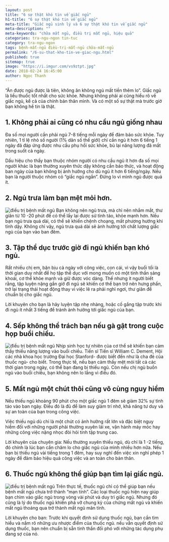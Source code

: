 ```yaml
---
layout: post
title: "6 sự thật khó tin về giấc ngủ"
h1-title: "6 sự thật khó tin về giấc ngủ"
meta-title: "Giấc ngủ sinh lý và 6 sự thật khó tin về giấc ngủ"
meta-description: ""
meta-keywords: "chữa mất ngủ, điều trị mất ngủ, hiệu quả"
categories: tra-ngu-ngon tin-tuc
category: tra-ngu-ngon
tags: bệnh-mất-ngủ điều-trị-mất-ngủ chữa-mất-ngủ
permalink: "/6-su-that-kho-tin-ve-giac-ngu.html"
published: true
sitemap: true
image: "https://i.imgur.com/vs9ztpt.jpg"
date: 2018-02-24 16:45:00
author: Ngọc Thanh
---
```


“Ăn được ngủ được là tiên, không ăn không ngủ mất tiền thêm lo”. Giấc ngủ là liều thuốc tốt nhất cho sức khỏe. Nhưng không phải ai cũng hiểu rõ về giấc ngủ, kể cả của chính bản thân mình. Và có một số sự thật mà trước giờ bạn không hề tin là thật.

## 1. Không phải ai cũng có nhu cầu ngủ giống nhau
Đa số mọi người cần phải ngủ 7-8 tiếng mỗi ngày để đảm bảo sức khỏe. Tuy nhiên, 1 tỉ lệ nhỏ số người (1% dân số thế giới) chỉ cần ngủ ít hơn 6 tiếng 1 ngày đã đáp ứng được nhu cầu phụ hồi sức khỏe, bù lại năng lượng đã mất trong suốt cả ngày.

Dấu hiệu cho thấy bạn thuộc nhóm người có nhu cầu ngủ ít hơn đa số mọi người khác là bạn thường xuyên thức dậy không cần báo thức, và hoạt động ban ngày của bạn không bị ảnh hưởng cho dù ngủ ít hơn 6 tiếng/ngày. Nếu bạn là người thuộc nhóm có “giấc ngủ ngắn”. Đừng lo vì mình ngủ được quá ít.

## 2. Ngủ trưa làm bạn mệt mỏi hơn.
<img  src="https://i.imgur.com/4vYZY3D.jpg" alt="điều trị bệnh mất ngủ" class="responsive-img lazy">
Bạn không nên ngủ trưa, mà chỉ nên nhắm mắt, thư giãn từ 10 -20 phút để có thể lấy lại được sử tỉnh táo, khỏe mạnh hơn. Nếu bạn ngủ trưa quá dài, có thể sẽ khiến chệnh choạng, mất phương hướng khi tỉnh dậy. Không chỉ vậy, ngủ trưa quá dài sẽ ảnh hưởng tới chất lượng giấc ngủ của bạn vào ban đêm.

## 3. Tập thể dục trước giờ đi ngủ khiến bạn khó ngủ.
Rất nhiều chị em, bận bịu cả ngày với công việc, con cái, vì vậy buổi tối là thời gian duy nhất để họ tập thể dục với mong muốn có một tinh thần sảng khoái, cơ thể khỏe mạnh và giữ được vóc dáng. Thế nhưng ít người biết rằng, tập luyện nặng gần giờ đi ngủ sẽ khiến cơ thể bạn trở nên hưng phấn, trở lại trạng thái hoạt động thay vì việc lẽ ra phải nghỉ ngơi, thư giãn để chuẩn bị cho giấc ngủ.

Lời khuyên cho bạn là hãy luyện tập nhẹ nhàng, hoặc cố gắng tập trước khi đi ngủ ít nhất 3 tiếng để tránh ảnh hưởng tới giấc ngủ của bạn.

## 4. Sếp không thể trách bạn nếu gà gật trong cuộc họp buổi chiều.
<img  src="https://i.imgur.com/FTeEjIM.jpg" alt="điều trị bệnh mất ngủ" class="responsive-img lazy">
Nhịp sinh học tự nhiên của cơ thể sẽ khiến bạn cảm thấy thiếu năng lượng vào buổi chiều. Tiến sĩ Tiến sĩ William C. Dement, Hội các nhà khoa học trường Đại học Stanford- được biết đến như là cha đẻ của thuốc ngủ- cho biết. Trong thực tế, nếu bạn cảm thấy mệt mỏi tất cả các thời gian trong ngày, có thể bạn đang bị thiếu ngủ. Còn nếu chị ngủ buồn ngủ vào buổi chiều, bạn không nên lo lắng vì điều đó.

## 5. Mất ngủ một chút thôi cũng vô cùng nguy hiểm
Nếu thiếu ngủ khoảng 90 phút cho một giấc ngủ 1 đêm sẽ giảm 32% sự tỉnh táo vào ban ngày. Điều đó là đủ để làm suy giảm trí nhớ, khả năng tư duy và sự an toàn của bạn trong công việc.

Việc thiếu ngủ dù chỉ là một chút có ảnh hưởng rất lớn và đặc biệt nguy hiểm đối với những người phải thường xuyên lái xe, vận hành máy móc hay những công việc nặng nhọc đòi hỏi tính tập trung cao.

Lời khuyên của chuyên gia:  Nếu thường xuyên thiếu ngủ, dù chỉ là 1 -2 tiếng, đó chính là lúc bạn cần chăm lo cho giấc ngủ của mình nhiều hơn nữa. Nếu bạn bị thiếu ngủ vài tiếng trong 1 đêm, hay suy nghĩ đến việc xin nghỉ phép 1 ngày để đảm bảo hiệu quả công việc và an toàn cho bản thân.

## 6. Thuốc ngủ không thể giúp bạn tìm lại giấc ngủ.
<img  src="https://i.imgur.com/UkbY27e.jpg" alt="điều trị bệnh mất ngủ" class="responsive-img lazy">
Trên thực tế, thuốc ngủ chỉ có thể giúp bạn nếu bệnh mất ngủ chưa trở thành “mạn tính”. Các loại thuốc ngủ hiện nay giúp bạn chìm vào giấc ngủ trong vòng vài phút và duy trì giấc ngủ. Nhưng đó cũng là lý do thuốc ngủ khiến phá vỡ chung kỳ của chứng mất ngủ và khiến mất ngủ thoáng qua trở thành mất ngủ mãn tính.

Lời khuyên cho bạn: Trước khi quyết định sử dụng thuốc ngủ, bạn cần tìm hiểu và nắm rõ những ưu nhược điểm của thuốc ngủ. nếu vẫn quyết định sử dụng thuốc, bạn nên chuẩn bị sẵn tinh thần đối phó với những tác dụng phụ đang sợ của nó.
